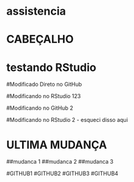 # assistencia
# CABEÇALHO
# testando RStudio

#Modificado Direto no GitHub

#Modificando no RStudio 123

#Modificando no GitHub 2

#Modificando no RStudio 2 - esqueci disso aqui

# ULTIMA MUDANÇA

##mudanca 1
##mudanca 2
##mudanca 3

#GITHUB1
#GITHUB2
#GITHUB3
#GITHUB4

